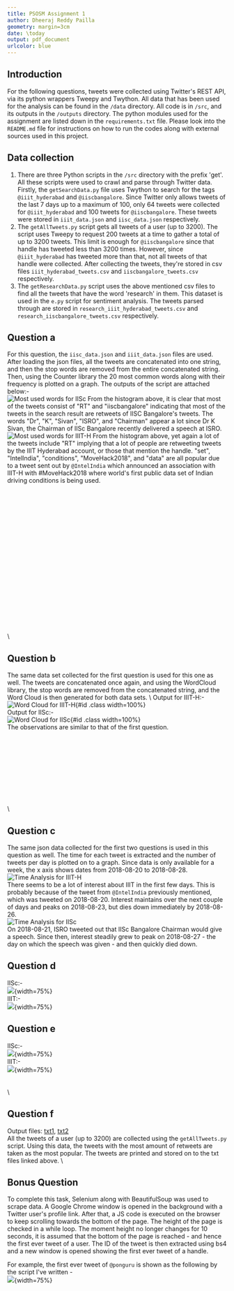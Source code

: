 ```yaml
---
title: PSOSM Assignment 1
author: Dheeraj Reddy Pailla
geometry: margin=3cm
date: \today
output: pdf_document
urlcolor: blue
---
```


## Introduction
For the following questions, tweets were collected using Twitter's REST API, via its python wrappers Tweepy and Twython. All data that has been used for the analysis can be found in the `/data` directory. All code is in `/src`, and its outputs in the `/outputs` directory. The python modules used for the assignment are listed down in the `requirements.txt` file. Please look into the `README.md` file for instructions on how to run the codes along with external sources used in this project.

## Data collection
1. There are three Python scripts in the `/src` directory with the prefix 'get'. All these scripts were used to crawl and parse through Twitter data. Firstly, the `getSearchData.py` file uses Twython to search for the tags `@iiit_hyderabad` and `@iiscbangalore`. Since Twitter only allows tweets of the last 7 days up to a maximum of 100, only 64 tweets were collected for `@iiit_hyderabad` and 100 tweets for `@iiscbangalore`. These tweets were stored in `iiit_data.json` and `iisc_data.json` respectively.
2. The `getAllTweets.py` script gets all tweets of a user (up to 3200). The script uses Tweepy to request 200 tweets at a time to gather a total of up to 3200 tweets. This limit is enough for `@iiscbangalore` since that handle has tweeted less than 3200 times. However, since `@iiit_hyderabad` has tweeted more than that, not all tweets of that handle were collected. After collecting the tweets, they're stored in csv files `iiit_hyderabad_tweets.csv` and `iiscbangalore_tweets.csv` respectively.
3. The `getResearchData.py` script uses the above mentioned csv files to find all the tweets that have the word 'research' in them. This dataset is used in the `e.py` script for sentiment analysis. The tweets parsed through are stored in `research_iiit_hyderabad_tweets.csv` and `research_iiscbangalore_tweets.csv` respectively.

## Question a
For this question, the `iisc_data.json` and `iiit_data.json` files are used. After loading the json files, all the tweets are concatenated into one string, and then the stop words are removed from the entire concatenated string. Then, using the Counter library the 20 most common words along with their frequency is plotted on a graph. The outputs of the script are attached below:-\
![Most used words for IISc](outputs/output_a_IISC.png "Most used words for IISc")
From the histogram above, it is clear that most of the tweets consist of "RT" and "iiscbangalore" indicating that most of the tweets in the search result are retweets of IISC Bangalore's tweets. The words "Dr", "K", "Sivan", "ISRO", and "Chairman" appear a lot since Dr K Sivan, the Chairman of IISc Bangalore recently delivered a speech at ISRO.\
![Most used words for IIIT-H](outputs/output_a_IIIT.png "Most used words for IIIT-H")
From the histogram above, yet again a lot of the tweets include "RT" implying that a lot of people are retweeting tweets by the IIIT Hyderabad account, or those that mention the handle. "set", "IntelIndia", "conditions", "MoveHack2018", and "data" are all popular due to a tweet sent out by `@IntelIndia` which announced an association with IIIT-H with #MoveHack2018 where world's first public data set of Indian driving conditions is being used.
\
\
\
\
\
\
\
\
\
\
\
\
\
\
\
\
\
\
\
\
\
\

## Question b
The same data set collected for the first question is used for this one as well. The tweets are concatenated once again, and using the WordCloud library, the stop words are removed from the concatenated string, and the Word Cloud is then generated for both data sets. \ Output for IIIT-H:- \
![Word Cloud for IIIT-H](outputs/output_b_IIIT.png "Word Cloud for IIIT-H"){#id .class width=100%} \
Output for IISc:- \
![Word Cloud for IISc](outputs/output_b_IISC.png "Word Cloud for IISc"){#id .class width=100%}\
The observations are similar to that of the first question.
\
\
\
\
\
\
\
\
\
\
\
\

## Question c
The same json data collected for the first two questions is used in this question as well. The time for each tweet is extracted and the number of tweets per day is plotted on to a graph. Since data is only available for a week, the x axis shows dates from 2018-08-20 to 2018-08-28. \
![Time Analysis for IIIT-H](outputs/output_c_IIIT.png "Time Analysis for IIIT-H")\
There seems to be a lot of interest about IIIT in the first few days. This is probably because of the tweet from `@IntelIndia` previously mentioned, which was tweeted on 2018-08-20. Interest maintains over the next couple of days and peaks on 2018-08-23, but dies down immediately by 2018-08-26. \
![Time Analysis for IISc](outputs/output_c_IISC.png "Time Analysis for IISc")\
On 2018-08-21, ISRO tweeted out that IISc Bangalore Chairman would give a speech. Since then, interest steadily grew to peak on 2018-08-27 - the day on which the speech was given - and then quickly died down.


## Question d
IISc:- \
![](outputs/output_d_IISC.png){width=75%} \
IIIT:- \
![](outputs/output_d_IIIT.png){width=75%}

## Question e
IISc:- \
![](outputs/output_e_IISC.png){width=75%} \
IIIT:- \
![](outputs/output_e_IIIT.png){width=75%}
\
\
\
\

## Question f
Output files:
[txt1](outputs/output_f_iisc.txt), [txt2](outputs/output_f_iiit.txt)\
All the tweets of a user (up to 3200) are collected using the `getAllTweets.py` script. Using this data, the tweets with the most amount of retweets are taken as the most popular. The tweets are printed and stored on to the txt files linked above. \

## Bonus Question
To complete this task, Selenium along with BeautifulSoup was used to scrape data. A Google Chrome window is opened in the background with a Twitter user's profile link. After that, a JS code is executed on the browser to keep scrolling towards the bottom of the page. The height of the page is checked in a while loop. The moment height no longer changes for 10 seconds, it is assumed that the bottom of the page is reached - and hence the first ever tweet of a user. The ID of the tweet is then extracted using bs4 and a new window is opened showing the first ever tweet of a handle.

For example, the first ever tweet of `@ponguru` is shown as the following by the script I've written - \
![](outputs/bonus.png){width=75%}
